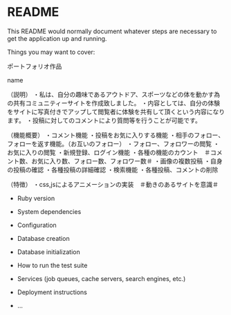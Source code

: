 # README

This README would normally document whatever steps are necessary to get the
application up and running.

Things you may want to cover:

ポートフォリオ作品

name
<Active>

（説明）
・私は、自分の趣味であるアウトドア、スポーツなどの体を動かす為の共有コミュニティーサイトを作成致しました。
・内容としては、自分の体験をサイトに写真付きでアップして閲覧者に体験を共有して頂くという内容になります。
・投稿に対してのコメントにより質問等を行うことが可能です。

（機能概要）
・コメント機能
・投稿をお気に入りする機能
・相手のフォロー、フォローを返す機能。（お互いのフォロー）
・フォロー、フォロワーの閲覧
・お気に入りの閲覧
・新規登録、ログイン機能
・各種の機能のカウント　＃コメント数、お気に入り数、フォロー数、フォロワー数＃
・画像の複数投稿
・自身の投稿の確認
・各種投稿の詳細確認
・検索機能
・各種投稿、コメントの削除

（特徴）
・css,jsによるアニメーションの実装　＃動きのあるサイトを意識＃




* Ruby version

* System dependencies

* Configuration

* Database creation

* Database initialization

* How to run the test suite

* Services (job queues, cache servers, search engines, etc.)

* Deployment instructions

* ...
